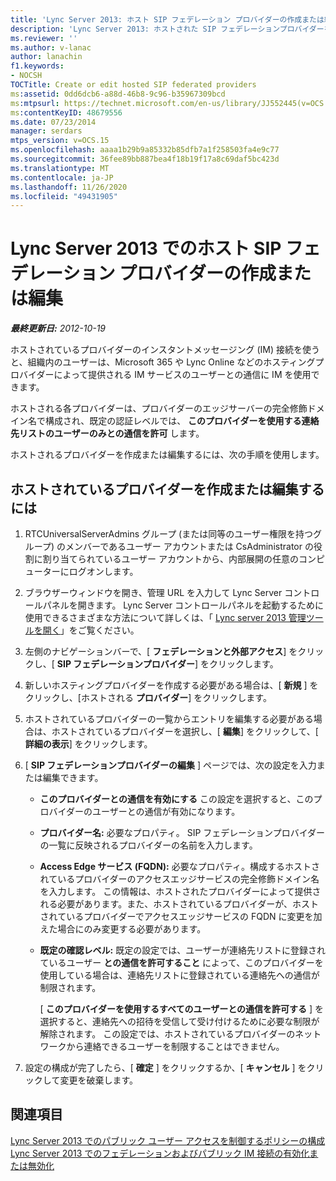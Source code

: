 ```yaml
---
title: 'Lync Server 2013: ホスト SIP フェデレーション プロバイダーの作成または編集'
description: 'Lync Server 2013: ホストされた SIP フェデレーションプロバイダーを作成または編集します。'
ms.reviewer: ''
ms.author: v-lanac
author: lanachin
f1.keywords:
- NOCSH
TOCTitle: Create or edit hosted SIP federated providers
ms:assetid: 0dd6dcb6-a88d-46b8-9c96-b35967309bcd
ms:mtpsurl: https://technet.microsoft.com/en-us/library/JJ552445(v=OCS.15)
ms:contentKeyID: 48679556
ms.date: 07/23/2014
manager: serdars
mtps_version: v=OCS.15
ms.openlocfilehash: aaaa1b29b9a85332b85dfb7a1f258503fa4e9c77
ms.sourcegitcommit: 36fee89bb887bea4f18b19f17a8c69daf5bc423d
ms.translationtype: MT
ms.contentlocale: ja-JP
ms.lasthandoff: 11/26/2020
ms.locfileid: "49431905"
---
```

# <a name="create-or-edit-hosted-sip-federated-providers-lync-server-2013"></a>Lync Server 2013 でのホスト SIP フェデレーション プロバイダーの作成または編集

<div data-xmlns="http://www.w3.org/1999/xhtml">

<div class="topic" data-xmlns="http://www.w3.org/1999/xhtml" data-msxsl="urn:schemas-microsoft-com:xslt" data-cs="https://msdn.microsoft.com/">

<div data-asp="https://msdn2.microsoft.com/asp">



</div>

<div id="mainSection">

<div id="mainBody">

<span> </span>

_**最終更新日:** 2012-10-19_

ホストされているプロバイダーのインスタントメッセージング (IM) 接続を使うと、組織内のユーザーは、Microsoft 365 や Lync Online などのホスティングプロバイダーによって提供される IM サービスのユーザーとの通信に IM を使用できます。

ホストされる各プロバイダーは、プロバイダーのエッジサーバーの完全修飾ドメイン名で構成され、既定の認証レベルでは、 **このプロバイダーを使用する連絡先リストのユーザーのみとの通信を許可** します。

ホストされるプロバイダーを作成または編集するには、次の手順を使用します。

<div>

## <a name="to-create-or-edit-hosted-providers"></a>ホストされているプロバイダーを作成または編集するには

1.  RTCUniversalServerAdmins グループ (または同等のユーザー権限を持つグループ) のメンバーであるユーザー アカウントまたは CsAdministrator の役割に割り当てられているユーザー アカウントから、内部展開の任意のコンピューターにログオンします。

2.  ブラウザーウィンドウを開き、管理 URL を入力して Lync Server コントロールパネルを開きます。 Lync Server コントロールパネルを起動するために使用できるさまざまな方法について詳しくは、「 [Lync server 2013 管理ツールを開く](lync-server-2013-open-lync-server-administrative-tools.md)」をご覧ください。

3.  左側のナビゲーションバーで、[ **フェデレーションと外部アクセス**] をクリックし、[ **SIP フェデレーションプロバイダー**] をクリックします。

4.  新しいホスティングプロバイダーを作成する必要がある場合は、[ **新規** ] をクリックし、[ホストされる **プロバイダー**] をクリックします。

5.  ホストされているプロバイダーの一覧からエントリを編集する必要がある場合は、ホストされているプロバイダーを選択し、[ **編集**] をクリックして、[ **詳細の表示**] をクリックします。

6.  [ **SIP フェデレーションプロバイダーの編集** ] ページでは、次の設定を入力または編集できます。
    
      - **このプロバイダーとの通信を有効にする**   この設定を選択すると、このプロバイダーのユーザーとの通信が有効になります。
    
      - **プロバイダー名:**   必要なプロパティ。 SIP フェデレーションプロバイダーの一覧に反映されるプロバイダーの名前を入力します。
    
      - **Access Edge サービス (FQDN):**   必要なプロパティ。構成するホストされているプロバイダーのアクセスエッジサービスの完全修飾ドメイン名を入力します。 この情報は、ホストされたプロバイダーによって提供される必要があります。また、ホストされているプロバイダーが、ホストされているプロバイダーでアクセスエッジサービスの FQDN に変更を加えた場合にのみ変更する必要があります。
    
      - **既定の確認レベル:**   既定の設定では、ユーザーが連絡先リストに登録されているユーザー **との通信を許可すること** によって、このプロバイダーを使用している場合は、連絡先リストに登録されている連絡先への通信が制限されます。
        
        [ **このプロバイダーを使用するすべてのユーザーとの通信を許可する** ] を選択すると、連絡先への招待を受信して受け付けるために必要な制限が解除されます。 この設定では、ホストされているプロバイダーのネットワークから連絡できるユーザーを制限することはできません。

7.  設定の構成が完了したら、[ **確定** ] をクリックするか、[ **キャンセル** ] をクリックして変更を破棄します。

</div>

<div>

## <a name="see-also"></a>関連項目


[Lync Server 2013 でのパブリック ユーザー アクセスを制御するポリシーの構成](lync-server-2013-configure-policies-to-control-public-user-access.md)  
[Lync Server 2013 でのフェデレーションおよびパブリック IM 接続の有効化または無効化](lync-server-2013-enable-or-disable-federation-and-public-im-connectivity.md)  
  

</div>

</div>

<span> </span>

</div>

</div>

</div>

